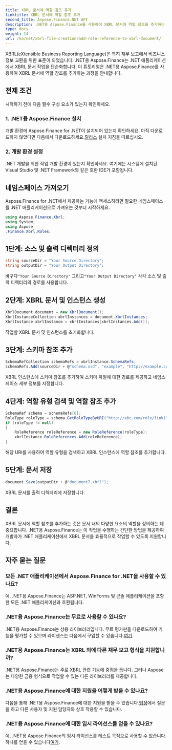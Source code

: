 ```yaml
---
title: XBRL 문서에 역할 참조 추가
linktitle: XBRL 문서에 역할 참조 추가
second_title: Aspose.Finance.NET API
description: .NET용 Aspose.Finance를 사용하여 XBRL 문서에 역할 참조를 추가하는 방법을 알아보세요. 이 튜토리얼을 통해 .NET 애플리케이션의 재무 보고를 단순화하세요.
type: docs
weight: 14
url: /ko/net/xbrl-file-creation/add-role-reference-to-xbrl-document/
---
```

XBRL(eXtensible Business Reporting Language)은 특히 재무 보고에서 비즈니스 정보 교환을 위한 표준이 되었습니다. .NET용 Aspose.Finance는 .NET 애플리케이션에서 XBRL 문서 작업을 단순화합니다. 이 튜토리얼은 .NET용 Aspose.Finance를 사용하여 XBRL 문서에 역할 참조를 추가하는 과정을 안내합니다.
## 전제 조건
시작하기 전에 다음 필수 구성 요소가 있는지 확인하세요.
### 1. .NET용 Aspose.Finance 설치
개발 환경에 Aspose.Finance for .NET이 설치되어 있는지 확인하세요. 아직 다운로드하지 않았다면 다음에서 다운로드하세요.[릴리스](https://releases.aspose.com/finance/net/) 설치 지침을 따르십시오.
### 2. 개발 환경 설정
.NET 개발을 위한 작업 개발 환경이 있는지 확인하세요. 여기에는 시스템에 설치된 Visual Studio 및 .NET Framework와 같은 호환 IDE가 포함됩니다.
## 네임스페이스 가져오기
Aspose.Finance for .NET에서 제공하는 기능에 액세스하려면 필요한 네임스페이스를 .NET 애플리케이션으로 가져오는 것부터 시작하세요.
```csharp
using Aspose.Finance.Xbrl;
using System;
using Aspose
.Finance.Xbrl.Roles;
```
## 1단계: 소스 및 출력 디렉터리 정의
```csharp
string sourceDir = "Your Source Directory";
string outputDir = "Your Output Directory";
```
 바꾸다`"Your Source Directory"` 그리고`"Your Output Directory"` 각각 소스 및 출력 디렉터리의 경로를 사용합니다.
## 2단계: XBRL 문서 및 인스턴스 생성
```csharp
XbrlDocument document = new XbrlDocument();
XbrlInstanceCollection xbrlInstances = document.XbrlInstances;
XbrlInstance xbrlInstance = xbrlInstances[xbrlInstances.Add()];
```
작업할 XBRL 문서 및 인스턴스를 초기화합니다.
## 3단계: 스키마 참조 추가
```csharp
SchemaRefCollection schemaRefs = xbrlInstance.SchemaRefs;
schemaRefs.Add(sourceDir + @"schema.xsd", "example", "http://example.com/xbrl/taxonomy");
```
XBRL 인스턴스에 스키마 참조를 추가하여 스키마 파일에 대한 경로를 제공하고 네임스페이스 세부 정보를 지정합니다.
## 4단계: 역할 유형 검색 및 역할 참조 추가
```csharp
SchemaRef schema = schemaRefs[0];
RoleType roleType = schema.GetRoleTypeByURI("http://abc.com/role/link1");
if (roleType != null)
{
    RoleReference roleReference = new RoleReference(roleType);
    xbrlInstance.RoleReferences.Add(roleReference);
}
```
해당 URI를 사용하여 역할 유형을 검색하고 XBRL 인스턴스에 역할 참조를 추가합니다.
## 5단계: 문서 저장
```csharp
document.Save(outputDir + @"document7.xbrl");
```
XBRL 문서를 출력 디렉터리에 저장합니다.
## 결론
XBRL 문서에 역할 참조를 추가하는 것은 문서 내의 다양한 요소의 역할을 정의하는 데 중요합니다. .NET용 Aspose.Finance는 이 작업을 수행하는 간단한 방법을 제공하여 개발자가 .NET 애플리케이션에서 XBRL 문서를 효율적으로 작업할 수 있도록 지원합니다.
## 자주 묻는 질문
### 모든 .NET 애플리케이션에서 Aspose.Finance for .NET을 사용할 수 있나요?
예, .NET용 Aspose.Finance는 ASP.NET, WinForms 및 콘솔 애플리케이션을 포함한 모든 .NET 애플리케이션과 호환됩니다.
### .NET용 Aspose.Finance는 무료로 사용할 수 있나요?
 .NET용 Aspose.Finance는 상용 라이브러리입니다. 무료 평가판을 다운로드하여 기능을 평가할 수 있으며 라이센스는 다음에서 구입할 수 있습니다.[여기](https://purchase.aspose.com/buy).
### .NET용 Aspose.Finance는 XBRL 외에 다른 재무 보고 형식을 지원합니까?
.NET용 Aspose.Finance는 주로 XBRL 관련 기능에 중점을 둡니다. 그러나 Aspose는 다양한 금융 형식으로 작업할 수 있는 다른 라이브러리를 제공합니다.
### .NET용 Aspose.Finance에 대한 지원을 어떻게 받을 수 있나요?
 다음을 통해 .NET용 Aspose.Finance에 대한 지원을 받을 수 있습니다.[법정](https://forum.aspose.com/c/finance/43)에서 질문을 하고 다른 사용자 및 지원 담당자와 상호 작용할 수 있습니다.
### .NET용 Aspose.Finance에 대한 임시 라이선스를 얻을 수 있나요?
 예, .NET용 Aspose.Finance의 임시 라이선스를 테스트 목적으로 사용할 수 있습니다. 하나를 얻을 수 있습니다[여기](https://purchase.aspose.com/temporary-license/).